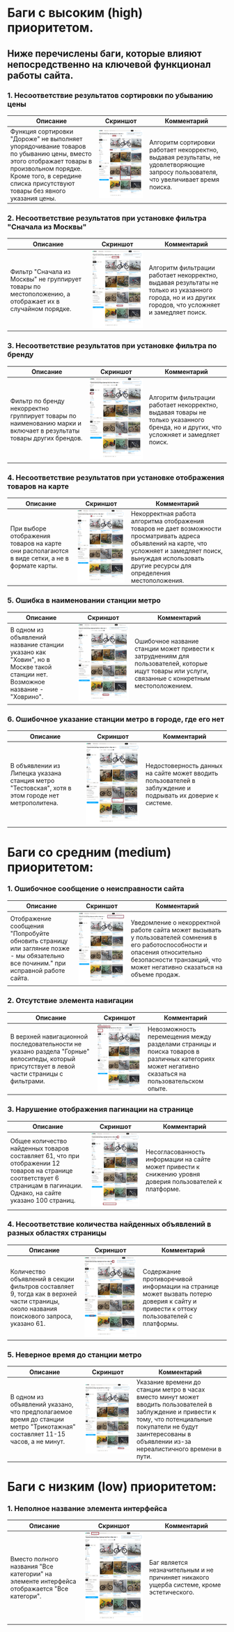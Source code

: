 # **Баги с высоким (high) приоритетом.**

## Ниже перечислены баги, которые влияют непосредственно на ключевой функционал работы сайта.

### 1. **Несоответствие результатов сортировки по убыванию цены**

| Описание                         | Скриншот                   | Комментарий              |
| -------------------------------- | ---------------------------| ------------------------ |
| Функция сортировки "Дороже" не выполняет упорядочивание товаров по убыванию цены, вместо этого отображает товары в произвольном порядке. Кроме того, в середине списка присутствуют товары без явного указания цены. | <img src="img\sorting_price.png"> | Алгоритм сортировки работает некорректно, выдавая результаты, не удовлетворяющие запросу пользователя, что увеличивает время поиска.|

### 2. **Несоответствие результатов при установке фильтра "Сначала из Москвы"**

| Описание                         | Скриншот                   | Комментарий             |
| -------------------------------- | ---------------------------| ----------------------- |
| Фильтр "Сначала из Москвы" не группирует товары по местоположению, а отображает их в случайном порядке. | <img src="img\filter_city.png"> | Алгоритм фильтрации работает некорректно, выдавая результаты не только из указанного города, но и из других городов, что усложняет и замедляет поиск.|

### 3. **Несоответствие результатов при установке фильтра по бренду**

| Описание                         | Скриншот                   | Комментарий             |
| -------------------------------- | ---------------------------| ----------------------- |
| Фильтр по бренду некорректно группирует товары по наименованию марки и включает в результаты товары других брендов. | <img src="img\filter_brand.png"> | Алгоритм фильтрации работает некорректно, выдавая товары не только указанного бренда, но и других, что усложняет и замедляет поиск.|

### 4. **Несоответствие результатов при установке отображения товаров на карте**

| Описание                         | Скриншот                   | Комментарий             |
| -------------------------------- | ---------------------------| ----------------------- |
| При выборе отображения товаров на карте они располагаются в виде сетки, а не в формате карты. | <img src="img\view_map.png"> | Некорректная работа алгоритма отображения товаров не дает возможности просматривать адреса объявлений на карте, что усложняет и замедляет поиск, вынуждая использовать другие ресурсы для определения местоположения.|

### 5. **Ошибка в наименовании станции метро**

| Описание                         | Скриншот                   | Комментарий             |
| -------------------------------- | ---------------------------| ----------------------- |
| В одном из объявлений название станции указано как "Ховин", но в Москве такой станции нет. Возможное название - "Ховрино". | <img src="img\name.png"> | Ошибочное название станции может привести к затруднениям для пользователей, которые ищут товары или услуги, связанные с конкретным местоположением.|

### 6. **Ошибочное указание станции метро в городе, где его нет**

| Описание                         | Скриншот                   | Комментарий             |
| -------------------------------- | ---------------------------| ----------------------- |
| В объявлении из Липецка указана станция метро "Тестовская", хотя в этом городе нет метрополитена. | <img src="img\underground.png"> | Недостоверность данных на сайте может вводить пользователей в заблуждение и подрывать их доверие к системе.|

# **Баги со средним (medium) приоритетом:**

### 1. **Ошибочное сообщение о неисправности сайта**

| Описание                         | Скриншот                   | Комментарий             |
| -------------------------------- | ---------------------------| ----------------------- |
| Отображение сообщения "Попробуйте обновить страницу или загляние позже - мы обязательно все починим." при исправной работе сайта. | <img src="img\error.png"> | Уведомление о некорректной работе сайта может вызывать у пользователей сомнения в его работоспособности и опасения относительно безопасности транзакций, что может негативно сказаться на объеме продаж.|

### 2. **Отсутствие элемента навигации**

| Описание                         | Скриншот                   | Комментарий             |
| -------------------------------- | ---------------------------| ----------------------- |
| В верхней навигационной последовательности не указано раздела "Горные" велосипеды, который присутствует в левой части страницы с фильтрами. | <img src="img\navigation.png"> | Невозможность перемещения между разделами страницы и поиска товаров в различных категориях может негативно сказаться на пользовательском опыте.|

### 3. **Нарушение отображения пагинации на странице**

| Описание                         | Скриншот                   | Комментарий             |
| -------------------------------- | ---------------------------| ----------------------- |
| Общее количество найденных товаров составляет 61, что при отображении 12 товаров на странице соответствует 6 страницам в пагинации. Однако, на сайте указано 100 страниц. | <img src="img\pages.png"> | Несогласованность информации на сайте может привести к снижению уровня доверия пользователей к платформе.|

### 4. **Несоответствие количества найденных объявлений в разных областях страницы**

| Описание                         | Скриншот                   | Комментарий             |
| -------------------------------- | ---------------------------| ----------------------- |
| Количество объявлений в секции фильтров составляет 9, тогда как в верхней части страницы, около названия поискового запроса, указано 61. | <img src="img\count_objects.png"> | Содержание противоречивой информации на странице может вызвать потерю доверия к сайту и привести к оттоку пользователей с платформы.|

### 5. **Неверное время до станции метро**

| Описание                         | Скриншот                   | Комментарий             |
| -------------------------------- | ---------------------------| ----------------------- |
| В одном из объявлений указано, что предполагаемое время до станции метро "Трикотажная" составляет 11-15 часов, а не минут. | <img src="img\time.png"> | Указание времени до станции метро в часах вместо минут может вводить пользователей в заблуждение и привести к тому, что потенциальные покупатели не будут заинтересованы в объявлении из-за нереалистичного времени в пути.|

# **Баги с низким (low) приоритетом:**

### 1. **Неполное название элемента интерфейса**

| Описание                         | Скриншот                   | Комментарий             |
| -------------------------------- | ---------------------------| ----------------------- |
| Вместо полного названия "Все категории" на элементе интерфейса отображается "Все категори". | <img src="img\categories.png"> | Баг является незначительным и не причиняет никакого ущерба системе, кроме эстетического.|
